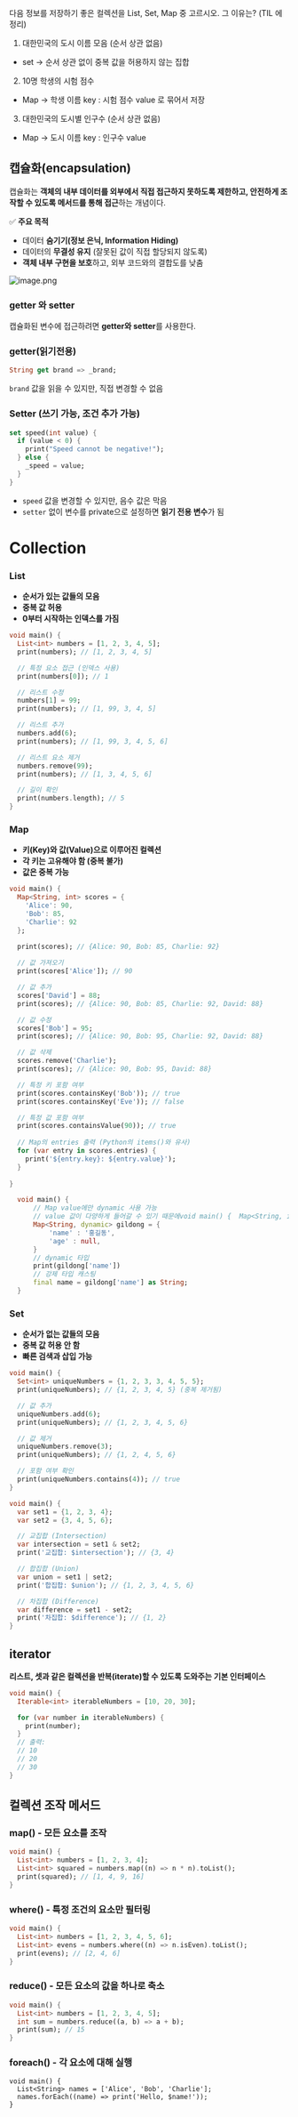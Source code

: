 다음 정보를 저장하기 좋은 컬렉션을 List, Set, Map 중 고르시오. 그 이유는? (TIL 에 정리)
1. 대한민국의 도시 이름 모음 (순서 상관 없음)
- set -> 순서 상관 없이 중복 값을 허용하지 않는 집합
2. 10명 학생의 시험 점수
- Map -> 학생 이름 key : 시험 점수 value 로 묶어서 저장
3. 대한민국의 도시별 인구수 (순서 상관 없음)
- Map -> 도시 이름 key : 인구수 value




## 캡슐화(encapsulation)

캡슐화는 **객체의 내부 데이터를 외부에서 직접 접근하지 못하도록 제한하고, 안전하게 조작할 수 있도록 메서드를 통해 접근**하는 개념이다.

✅ **주요 목적**

- 데이터 **숨기기(정보 은닉, Information Hiding)**
- 데이터의 **무결성 유지** (잘못된 값이 직접 할당되지 않도록)
- **객체 내부 구현을 보호**하고, 외부 코드와의 결합도를 낮춤

![image.png](attachment:704cea7f-e01e-43fb-af8e-7d0334dc2e8e:image.png)

### getter 와 setter

캡슐화된 변수에 접근하려면 **getter와 setter**를 사용한다.

### getter(읽기전용)

```dart
String get brand => _brand;
```

`brand` 값을 읽을 수 있지만, 직접 변경할 수 없음

### Setter (쓰기 가능, 조건 추가 가능)

```dart
set speed(int value) {
  if (value < 0) {
    print("Speed cannot be negative!");
  } else {
    _speed = value;
  }
}
```

- `speed` 값을 변경할 수 있지만, 음수 값은 막음
- `setter` 없이 변수를 private으로 설정하면 **읽기 전용 변수**가 됨

# Collection

### List

- **순서가 있는 값들의 모음**
- **중복 값 허용**
- **0부터 시작하는 인덱스를 가짐**

```dart
void main() {
  List<int> numbers = [1, 2, 3, 4, 5];
  print(numbers); // [1, 2, 3, 4, 5]

  // 특정 요소 접근 (인덱스 사용)
  print(numbers[0]); // 1

  // 리스트 수정
  numbers[1] = 99;
  print(numbers); // [1, 99, 3, 4, 5]

  // 리스트 추가
  numbers.add(6);
  print(numbers); // [1, 99, 3, 4, 5, 6]

  // 리스트 요소 제거
  numbers.remove(99);
  print(numbers); // [1, 3, 4, 5, 6]

  // 길이 확인
  print(numbers.length); // 5
}
```

### Map

- **키(Key)와 값(Value)으로 이루어진 컬렉션**
- **각 키는 고유해야 함 (중복 불가)**
- **값은 중복 가능**

```dart
void main() {
  Map<String, int> scores = {
    'Alice': 90,
    'Bob': 85,
    'Charlie': 92
  };
  
  print(scores); // {Alice: 90, Bob: 85, Charlie: 92}

  // 값 가져오기
  print(scores['Alice']); // 90

  // 값 추가
  scores['David'] = 88;
  print(scores); // {Alice: 90, Bob: 85, Charlie: 92, David: 88}

  // 값 수정
  scores['Bob'] = 95;
  print(scores); // {Alice: 90, Bob: 95, Charlie: 92, David: 88}

  // 값 삭제
  scores.remove('Charlie');
  print(scores); // {Alice: 90, Bob: 95, David: 88}

  // 특정 키 포함 여부
  print(scores.containsKey('Bob')); // true
  print(scores.containsKey('Eve')); // false

  // 특정 값 포함 여부
  print(scores.containsValue(90)); // true
  
  // Map의 entries 출력 (Python의 items()와 유사)
  for (var entry in scores.entries) {
    print('${entry.key}: ${entry.value}');
  }
  
}
```

```dart
  void main() {
	  // Map value에만 dynamic 사용 가능
	  // value 값이 다양하게 들어갈 수 있기 때문에void main() {  Map<String, int> scores = {    'Alice': 90,    'Bob': 85,    'Charlie': 92  };    // Map value에만 dynamic 사용 가능  // value 값이 다양하게 들어갈 수 있기 때문에
	  Map<String, dynamic> gildong = {
		  'name' : '홍길동',
		  'age' : null,
	  }
	  // dynamic 타입
	  print(gildong['name']) 
	  // 강제 타입 캐스팅
	  final name = gildong['name'] as String; 
  }
```

### Set

- **순서가 없는 값들의 모음**
- **중복 값 허용 안 함**
- **빠른 검색과 삽입 가능**

```dart
void main() {
  Set<int> uniqueNumbers = {1, 2, 3, 3, 4, 5, 5};
  print(uniqueNumbers); // {1, 2, 3, 4, 5} (중복 제거됨)

  // 값 추가
  uniqueNumbers.add(6);
  print(uniqueNumbers); // {1, 2, 3, 4, 5, 6}

  // 값 제거
  uniqueNumbers.remove(3);
  print(uniqueNumbers); // {1, 2, 4, 5, 6}

  // 포함 여부 확인
  print(uniqueNumbers.contains(4)); // true
}

void main() {
  var set1 = {1, 2, 3, 4};
  var set2 = {3, 4, 5, 6};

  // 교집합 (Intersection)
  var intersection = set1 & set2;
  print('교집합: $intersection'); // {3, 4}

  // 합집합 (Union)
  var union = set1 | set2;
  print('합집합: $union'); // {1, 2, 3, 4, 5, 6}

  // 차집합 (Difference)
  var difference = set1 - set2;
  print('차집합: $difference'); // {1, 2}
}

```

## iterator

**리스트, 셋과 같은 컬렉션을 반복(iterate)할 수 있도록 도와주는 기본 인터페이스**

```dart
void main() {
  Iterable<int> iterableNumbers = [10, 20, 30];

  for (var number in iterableNumbers) {
    print(number); 
  }
  // 출력: 
  // 10
  // 20
  // 30
}

```

## 컬렉션 조작 메서드

### map()  - 모든 요소를 조작

```dart
void main() {
  List<int> numbers = [1, 2, 3, 4];
  List<int> squared = numbers.map((n) => n * n).toList();
  print(squared); // [1, 4, 9, 16]
}
```

### where() - 특정 조건의 요소만 필터링

```dart
void main() {
  List<int> numbers = [1, 2, 3, 4, 5, 6];
  List<int> evens = numbers.where((n) => n.isEven).toList();
  print(evens); // [2, 4, 6]
}
```

### reduce() - 모든 요소의 값을 하나로 축소

```dart
void main() {
  List<int> numbers = [1, 2, 3, 4, 5];
  int sum = numbers.reduce((a, b) => a + b);
  print(sum); // 15
} 
```

### foreach() - 각 요소에 대해 실행
```
void main() {
  List<String> names = ['Alice', 'Bob', 'Charlie'];
  names.forEach((name) => print('Hello, $name!'));
}
```